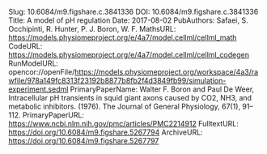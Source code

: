 Slug: 10.6084/m9.figshare.c.3841336
DOI: 10.6084/m9.figshare.c.3841336
Title: A model of pH regulation
Date: 2017-08-02
PubAuthors: Safaei, S.
	Occhipinti, R.
	Hunter, P. J.
	Boron, W. F.
MathsURL: https://models.physiomeproject.org/e/4a7/model.cellml/cellml_math
CodeURL: https://models.physiomeproject.org/e/4a7/model.cellml/cellml_codegen
RunModelURL: opencor://openFile/https://models.physiomeproject.org/workspace/4a3/rawfile/978a149fc8313f23192b8877b8fb2f4d3849fb99/simulation-experiment.sedml
PrimaryPaperName: Walter F. Boron and Paul De Weer, Intracellular pH transients in squid giant axons caused by CO2, NH3, and metabolic inhibitors. (1976). The Journal of General Physiology, 67(1), 91–112.
PrimaryPaperURL: https://www.ncbi.nlm.nih.gov/pmc/articles/PMC2214912
FulltextURL: https://doi.org/10.6084/m9.figshare.5267794
ArchiveURL: https://doi.org/10.6084/m9.figshare.5267797


